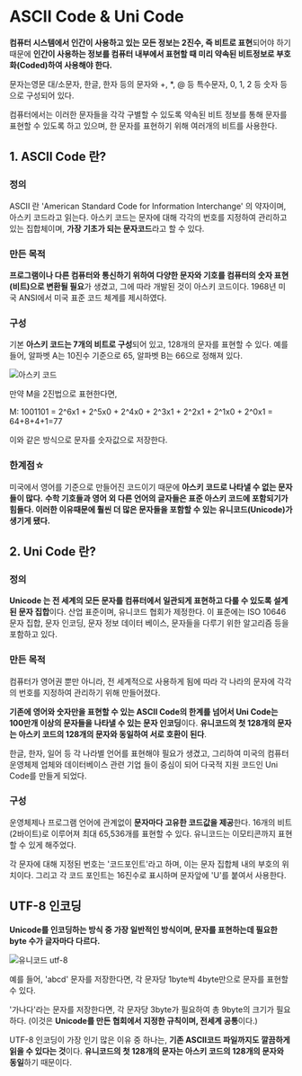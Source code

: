 # ASCII Code & Uni Code

**컴퓨터 시스템에서 인간이 사용하고 있는 모든 정보는 2진수, 즉 비트로 표현**되어야 하기 때문에 **인간이 사용하는 정보를 컴퓨터 내부에서 표현할 때 미리 약속된 비트정보로 부호화(Coded)하여 사용해야 한다.**

문자는영문 대/소문자, 한글, 한자 등의 문자와 +, *, @ 등 특수문자, 0, 1, 2 등 숫자 등으로 구성되어 있다. 

컴퓨터에서는 이러한 문자들을 각각 구별할 수 있도록 약속된 비트 정보를 통해 문자를 표현할 수 있도록 하고 있으며, 한 문자를 표현하기 위해 여러개의 비트를 사용한다.

## 1. ASCII Code 란?

### 정의 

 ASCII 란 'American Standard Code for Information Interchange' 의 약자이며, 아스키 코드라고 읽는다. 아스키 코드는 문자에 대해 각각의 번호를 지정하여 관리하고 있는 집합체이며, **가장 기초가 되는 문자코드**라고 할 수 있다. 

### 만든 목적

**프로그램이나 다른 컴퓨터와 통신하기 위하여 다양한 문자와 기호를 컴퓨터의 숫자 표현(비트)으로 변환될 필요**가 생겼고, 그에 따라 개발된 것이 아스키 코드이다.  1968년 미국 ANSI에서 미국 표준 코드 체계를 제시하였다.

### 구성

기본 **아스키 코드는 7개의 비트로 구성**되어 있고, 128개의 문자를 표현할 수 있다.  예를 들어, 알파벳 A는 10진수 기준으로 65, 알파벳 B는 66으로 정해져 있다.

![아스키 코드](https://user-images.githubusercontent.com/68039555/91515543-61f8a100-e924-11ea-8949-e108b9bbaf1f.png)

만약 M을 2진법으로 표현한다면, 

M: 1001101 = 2^6x1 + 2^5x0 + 2^4x0 + 2^3x1 + 2^2x1 + 2^1x0 + 2^0x1 = 64+8+4+1=77

이와 같은 방식으로 문자를 숫자값으로 저장한다.

### 한계점☆

미국에서 영어를 기준으로 만들어진 코드이기 때문에 **아스키 코드로 나타낼 수 없는 문자들이 많다.** **수학 기호들과 영어 외 다른 언어의 글자들은 표준 아스키 코드에 포함되기가 힘들다. 이러한 이유때문에 훨씬 더 많은 문자들을 포함할 수 있는 유니코드(Unicode)가 생기게 됐다.**





## 2. Uni Code 란?

### 정의 

**Unicode 는 전 세계의 모든 문자를 컴퓨터에서 일관되게 표현하고 다룰 수 있도록 설계된 문자 집합**이다. 산업 표준이며, 유니코드 협회가 제정한다.  이 표준에는 ISO 10646 문자 집합, 문자 인코딩, 문자 정보 데이터 베이스, 문자들을 다루기 위한 알고리즘 등을 포함하고 있다. 



### 만든 목적

컴퓨터가 영어권 뿐만 아니라, 전 세계적으로 사용하게 됨에 따라 각 나라의 문자에 각각의 번호를 지정하여 관리하기 위해 만들어졌다.  

**기존에 영어와 숫자만을 표현할 수 있는 ASCII Code의 한계를 넘어서 Uni Code는 100만개 이상의 문자들을 나타낼 수 있는 문자 인코딩**이다. **유니코드의 첫 128개의 문자는 아스키 코드의 128개의 문자와 동일하여 서로 호환이 된다**.

한글, 한자, 일어 등 각 나라별 언어를 표현해야 필요가 생겼고, 그리하여 미국의 컴퓨터 운영체제 업체와 데이터베이스 관련 기업 들이 중심이 되어 다국적 지원 코드인 Uni Code를 만들게 되었다.



### 구성

운영체제나 프로그램 언어에 관계없이 **문자마다 고유한 코드값을 제공**한다. 16개의 비트(2바이트)로 이루어져 최대 65,536개를 표현할 수 있다.  유니코드는 이모티콘까지 표현할 수 있게 해주었다. 

각 문자에 대해 지정된 번호는 '코드포인트'라고 하며, 이는 문자 집합체 내의 부호의 위치이다. 그리고 각 코드 포인트는 16진수로 표시하며 문자앞에 'U'를 붙여서 사용한다.



## UTF-8 인코딩

**Unicode를 인코딩하는 방식 중 가장 일반적인 방식이며, 문자를 표현하는데 필요한 byte 수가 글자마다 다르다.**

![유니코드 utf-8](https://user-images.githubusercontent.com/68039555/91515501-4beae080-e924-11ea-9a10-6b0a14a89e4b.png)

예를 들어, 'abcd' 문자를 저장한다면, 각 문자당 1byte씩 4byte만으로 문자를 표현할 수 있다. 

'가나다'라는 문자를 저장한다면, 각 문자당 3byte가 필요하여 총 9byte의 크기가 필요하다. (이것은 **Unicode를 만든 협회에서 지정한 규칙이며, 전세계 공통**이다.)

UTF-8 인코딩이 가장 인기 많은 이유 중 하나는, **기존 ASCII코드 파일까지도 깔끔하게 읽을  수 있다는 것**이다. **유니코드의 첫 128개의 문자는 아스키 코드의 128개의 문자와 동일**하기 때문이다.